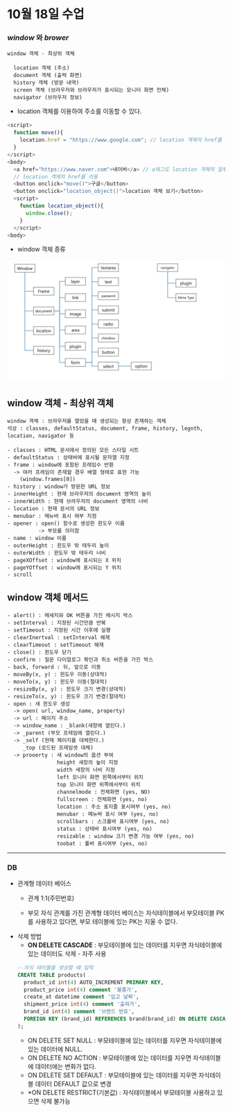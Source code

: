 # 10월 18일 수업


### *window* 와 *brower*

    window 객체 - 최상위 객체

      location 객체 (주소)
      document 객체 (출력 화면)
      history 객체 (방문 내역)
      screen 객체 (브라우저와 브라우저가 표시되는 모니터 화면 전체)
      navigator (브라우저 정보)

  - location 객체를 이용하여 주소를 이동할 수 있다.
  ```js
  <script>
    function move(){
      location.href = "https://www.google.com"; // location 객체의 href를 활용
    }
  </script>
  <body>
    <a href="https://www.naver.com">네이버</a> // a태그도 location 객체의 일부이다.
    // location 객체의 href를 이용
    <button onclick="move()">구글</button>
    <button onclick="location_object()">location 객체 보기</button>
    <script>
      function location_object(){
        window.close();
      }
    </script>
  <body>
  ```

- window 객체 종류
<img src="../image/brower Object.jpg" width="600px">

## window 객체 - 최상위 객체
    window 객체 : 브라우저를 열었을 때 생성되는 항상 존재하는 객체
    석상 : classes, defaultStatus, document, frame, history, legnth, location, navigator 등

    - classes : HTML 문서에서 정의된 모든 스타일 시트
    - defaultStatus : 상태바에 표시될 문자열 지정
    - frame : window에 포함된 프레임수 반환
      -> 여러 프레임이 존재할 경우 배열 형태로 표현 가능
        (window.frames[0])
    - history : window가 방문한 URL 정보
    - innerHeight : 현재 브라우저의 document 영역의 높이
    - innerWidth : 현재 브라우저의 document 영역의 너비
    - location : 현재 문서의 URL 정보
    - menubar : 메뉴바 표시 여부 지정
    - opener : open() 함수로 생성한 윈도우 이름
              -> 부모를 의미함
    - name : window 이름
    - outerHeight : 윈도우 밖 테두리 높이
    - outerWidth : 윈도우 밖 테두리 너비
    - pageXOffset : window에 표시되는 X 위치
    - pageYOffset : window에 표시되는 Y 위치
    - scroll

## window 객체 메서드
    - alert() : 메세지와 OK 버튼을 가진 메시지 박스
    - setInterval : 지정된 시간만큼 반복
    - setTimeout : 지정된 시간 이후에 실행
    - clearInertval : setInterval 해제
    - clearTimeout : setTimeout 해재
    - close() : 윈도우 닫기
    - confirm : 질문 다이얼로그 확인과 취소 버튼을 가진 박스
    - back, forward : 뒤, 앞으로 이동
    - moveBy(x, y) : 윈도우 이동(상대적)
    - moveTo(x, y) : 윈도우 이동(절대적)
    - resizeBy(x, y) : 윈도우 크기 변경(상대적)
    - resizeTo(x, y) : 윈도우 크기 변경(절대적)
    - open : 새 윈도우 생성
      -> open( url, window_name, property)
      -> url : 페이지 주소
      -> window_name : _blank(새창에 열린다.)
      -> _parent (부모 프레임에 열린다.)
      -> _self (현재 페이지를 대체한다.)
         _top (로드된 프레임셋 대체)
      -> prooerty : 새 window의 옵션 부여 
                    height 새창의 높이 지정
                    width 새창의 너비 지정
                    left 모니터 화면 왼쪽에서부터 위치
                    top 모니터 화면 위쪽에서부터 위치
                    channelmode : 전체화면 (yes, NO)
                    fullscreen : 전체화면 (yes, no)
                    location : 주소 표지줄 표시여부 (yes, no)
                    menubar : 메뉴바 표시 여부 (yes, no)
                    scrollbars : 스크롤바 표시여부 (yes, no)
                    status : 상태바 표시여부 (yes, no)
                    resizable : window 크기 변경 가능 여부 (yes, no)
                    toobat : 툴바 표시여부 (yes, no)





-----


### DB
* 관계형 데이터 베이스

  * 관계 1:1(주민번호)

  * 부모 자식 관계를 가진 관계형 데이터 베이스는 자식테이블에서 부모테이블 PK를 사용하고 있다면, 부모 테이블에 있는 PK는 지울 수 없다.

- 삭제 방법
  - **ON DELETE CASCADE** : 부모테이블에 있는 데이터를 지우면 자식테이블에 있는 데이터도 삭제 - 자주 사용
  ```sql
  --자식 테이블을 생성할 때 입력
  CREATE TABLE products(
	product_id int(4) AUTO_INCREMENT PRIMARY KEY,
	product_price int(4) comment '물품가',
	create_at datetime comment '입고 날짜',
	shipment_price int(4) comment '출하가',
	brand_id int(4) comment '브랜드 번호',
	FOREIGN KEY (brand_id) REFERENCES brand(brand_id) ON DELETE CASCADE
  );
  ```
  - ON DELETE SET NULL : 부모테이블에 있는 데이터를 지우면 자식테이블에 있는 데이터에 NULL.
  - ON DELETE NO ACTION : 부모테이블에 있는 데이터를 지우면 자식테이블에 데이터에는 변화가 없다.
  - ON DELETE SET DEFAULT : 부모테이블에 있는 데이터를 지우면 자식테이블 데이터 DEFAULT 값으로 변경
  - *ON DELETE RESTRICT(기본값) : 자식테이블에서 부모테이블 사용하고 있으면 삭제 불가능


          

